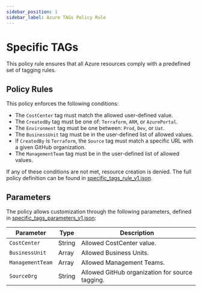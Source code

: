 ```yaml
---
sidebar_position: 1
sidebar_label: Azure TAGs Policy Rule
---
```


# Specific TAGs

This policy rule ensures that all Azure resources comply with a predefined set
of tagging rules.

## Policy Rules

This policy enforces the following conditions:

- The `CostCenter` tag must match the allowed user-defined value.
- The `CreatedBy` tag must be one of: `Terraform`, `ARM`, or `AzurePortal`.
- The `Environment` tag must be one between: `Prod`, `Dev`, or `Uat`.
- The `BusinessUnit` tag must be in the user-defined list of allowed values.
- If `CreatedBy` is `Terraform`, the `Source` tag must match a specific URL with
  a given GitHub organization.
- The `ManagementTeam` tag must be in the user-defined list of allowed values.

If any of these conditions are not met, resource creation is denied. The full
policy definition can be found in
[specific_tags_rule_v1.json](https://github.com/pagopa/dx/blob/main/infra/policy/_policy_rules/specific_tags_rule_v1.json).

## Parameters

The policy allows customization through the following parameters, defined in
[specific_tags_parameters_v1.json](https://github.com/pagopa/dx/blob/main/infra/policy/_policy_rules/specific_tags_parameters_v1.json):

| Parameter        | Type   | Description                                     |
| ---------------- | ------ | ----------------------------------------------- |
| `CostCenter`     | String | Allowed CostCenter value.                       |
| `BusinessUnit`   | Array  | Allowed Business Units.                         |
| `ManagementTeam` | Array  | Allowed Management Teams.                       |
| `SourceOrg`      | String | Allowed GitHub organization for source tagging. |
